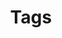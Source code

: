 ---
title: Tags
description: Browse topics and tags to find the tutorials and guides you need on Fireship.io.
---